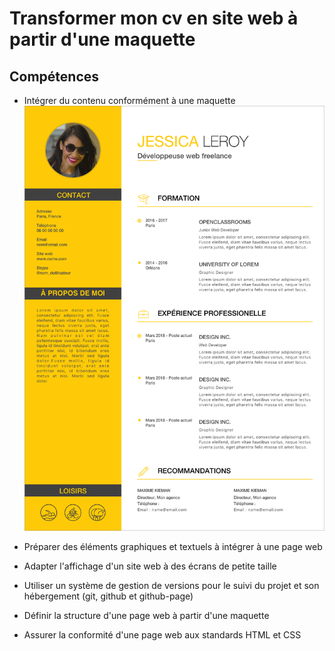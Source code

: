 # Transformer mon cv en site web à partir d'une maquette 
## Compétences
* Intégrer du contenu conformément à une maquette
![alt text](cv_model.png)

* Préparer des éléments graphiques et textuels à intégrer à une page web

* Adapter l'affichage d'un site web à des écrans de petite taille

* Utiliser un système de gestion de versions pour le suivi du projet et son hébergement (git, github et github-page)

* Définir la structure d'une page web à partir d'une maquette

* Assurer la conformité d'une page web aux standards HTML et CSS
